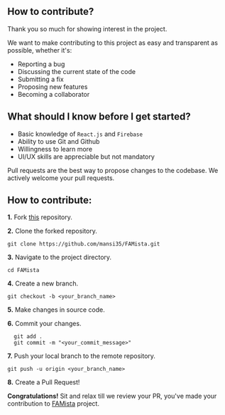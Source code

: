 ## How to contribute?

Thank you so much for showing interest in the project.

We want to make contributing to this project as easy and transparent as possible, whether it's:

- Reporting a bug
- Discussing the current state of the code
- Submitting a fix
- Proposing new features
- Becoming a collaborator

## What should I know before I get started?

- Basic knowledge of `React.js` and `Firebase`
- Ability to use Git and Github
- Willingness to learn more
- UI/UX skills are appreciable but not mandatory


Pull requests are the best way to propose changes to the codebase. We actively welcome your pull requests.

## How to contribute:

**1.** Fork [this](https://github.com/mansi35/FAMista.git) repository.

**2.** Clone the forked repository.

```terminal
git clone https://github.com/mansi35/FAMista.git 
```

**3.** Navigate to the project directory.

```terminal
cd FAMista
```

**4.** Create a new branch.

```terminal
git checkout -b <your_branch_name>
```

**5.** Make changes in source code.

**6.** Commit your changes.

```terminal
  git add .
  git commit -m "<your_commit_message>"
```

**7.** Push your local branch to the remote repository.

```terminal
git push -u origin <your_branch_name>
```

**8.** Create a Pull Request!

**Congratulations!** Sit and relax till we review your PR, you've made your contribution to [FAMista](https://github.com/mansi35/FAMista.git) project.
